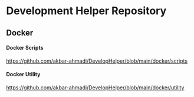 # Development Helper Repository



## Docker
#### Docker Scripts
https://github.com/akbar-ahmadi/DevelopHelper/blob/main/docker/scripts
#### Docker Utility
https://github.com/akbar-ahmadi/DevelopHelper/blob/main/docker/utility
